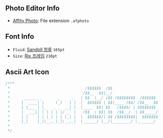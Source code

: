 ## Photo Editor Info

- [Affity Photo](https://affinity.serif.com/en-gb/photo/):  File extension `.afphoto`

## Font Info

- `Fluid`: [Sandoll 청류](https://www.sandollcloud.com/font/Sandoll/505.html) `165pt`
- `Size`: [Rix 프레임](https://www.sandollcloud.com/font/FontRix/1049.html) `210pt`



## Ascii Art Icon

```scss
/***
 *                                 /$$$$$$  /$$
 *                                /$$__  $$|__/
 *      ______ _       _     _   | $$  \__/ /$$ /$$$$$$$$  /$$$$$$ 
 *     |  ____| |     (_)   | |  |  $$$$$$ | $$|____ /$$/ /$$__  $$
 *     | |___ | |_   _ _  __| |  \____  $$| $$   /$$$$/ | $$$$$$$$
 *     |  ___|| | | | | |/ _` |   /$$  \ $$| $$  /$$__/  | $$_____/
 *     | |    | | |_| | | (_| |  |  $$$$$$/| $$ /$$$$$$$$|  $$$$$$$
 *     |_|    |_|\__,_|_|\__,_|  \______/ |__/|________/ \_______/                                              
 *
 */
```
